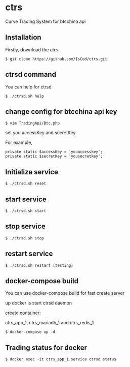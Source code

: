 # ctrs

Curve Trading System for btcchina api

## Installation
Firstly, download the ctrs
```
$ git clone https://github.com/IsCod/ctrs.git
```

## ctrsd command
You can help for ctrsd
```
$ ./ctrsd.sh help
```

## change config for btcchina api key
```
$ vim TradingApi/Btc.php
```

set you accessKey and secretKey

For example,
```
private static $accessKey = 'youaccesskey';
private static $secretKey = 'yousecretkey';
```

## Initialize service
```
$ ./ctrsd.sh reset
```

## start service
```
$ ./ctrsd.sh start
```

## stop service
```
$ ./ctrsd.sh stop
```

## restart service
```
$ ./ctrsd.sh restart (testing)
```

## docker-compose build
You can use docker-compose build for fast create server

up docker is start ctrsd daemon

create container:

ctrs_app_1, ctrs_mariadb_1 and ctrs_redis_1

```
$ docker-compose up -d
```

## Trading status for docker

```
$ docker exec -it ctrs_app_1 service ctrsd status
```

